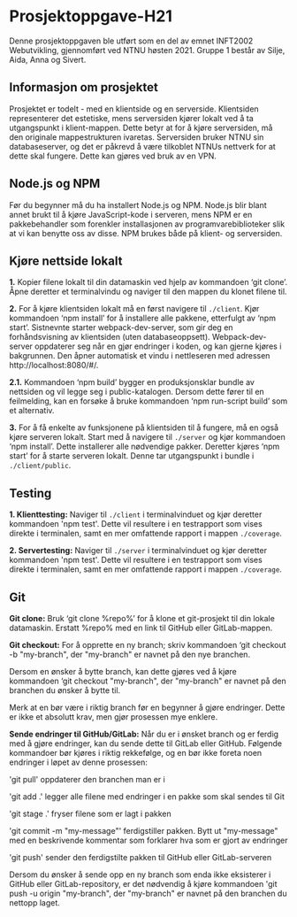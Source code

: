 # Prosjektoppgave-H21
Denne prosjektoppgaven ble utført som en del av emnet INFT2002 Webutvikling, gjennomført ved NTNU høsten 2021. Gruppe 1 består av Silje, Aida, Anna og Sivert.



## Informasjon om prosjektet
Prosjektet er todelt - med en klientside og en serverside. Klientsiden representerer det estetiske, mens serversiden kjører lokalt ved å ta utgangspunkt i klient-mappen. Dette betyr at for å kjøre serversiden, må den originale mappestrukturen ivaretas. Serversiden bruker NTNU sin databaseserver, og det er påkrevd å være tilkoblet NTNUs nettverk for at dette skal fungere. Dette kan gjøres ved bruk av en VPN.



## Node.js og NPM 
Før du begynner må du ha installert Node.js og NPM. Node.js blir blant annet brukt til å kjøre JavaScript-kode i serveren, mens NPM er en pakkebehandler som forenkler installasjonen av programvarebiblioteker slik at vi kan benytte oss av disse. NPM brukes både på klient- og serversiden.  



## Kjøre nettside lokalt

**1.** Kopier filene lokalt til din datamaskin ved hjelp av kommandoen ‘git clone’. Åpne deretter et terminalvindu og naviger til den mappen du klonet filene til. 

**2.** For å kjøre klientsiden lokalt må en først navigere til `./client`. Kjør kommandoen ‘npm install’ for å installere alle pakkene, etterfulgt av ‘npm start’. Sistnevnte starter webpack-dev-server, som gir deg en forhåndsvisning av klientsiden (uten databaseoppsett). Webpack-dev-server oppdaterer seg når en gjør endringer i koden, og kan gjerne kjøres i bakgrunnen. Den åpner automatisk et vindu i nettleseren med adressen http://localhost:8080/#/.

**2.1.**
Kommandoen ‘npm build’ bygger en produksjonsklar bundle av nettsiden og vil legge seg i public-katalogen. Dersom dette fører til en feilmelding, kan en forsøke å bruke kommandoen ‘npm run-script build’ som et alternativ.

**3.** For å få enkelte av funksjonene på klientsiden til å fungere, må en også kjøre serveren lokalt. Start med å navigere til `./server` og kjør kommandoen ‘npm install’. Dette installerer alle nødvendige pakker. Deretter kjøres ‘npm start’ for å starte serveren lokalt. Denne tar utgangspunkt i bundle i `./client/public`. 




## Testing

**1. Klienttesting:** Naviger til `./client` i terminalvinduet og kjør deretter kommandoen 'npm test'. Dette vil resultere i en testrapport som vises direkte i terminalen, samt en mer omfattende rapport i mappen `./coverage`.

**2. Servertesting:** Naviger til `./server` i terminalvinduet og kjør deretter kommandoen 'npm test'. Dette vil resultere i en testrapport som vises direkte i terminalen, samt en mer omfattende rapport i mappen `./coverage`.




## Git

**Git clone:** Bruk ‘git clone %repo%’ for å klone et git-prosjekt til din lokale datamaskin. Erstatt %repo% med en link til GitHub eller GitLab-mappen. 


**Git checkout:** For å opprette en ny branch; skriv kommandoen ‘git checkout -b "my-branch", der "my-branch" er navnet på den nye branchen.

Dersom en ønsker å bytte branch, kan dette gjøres ved å kjøre kommandoen ‘git checkout "my-branch", der "my-branch" er navnet på den branchen du ønsker å bytte til.

Merk at en bør være i riktig branch før en begynner å gjøre endringer. Dette er ikke et absolutt krav, men gjør prosessen mye enklere. 


**Sende endringer til GitHub/GitLab:** Når du er i ønsket branch og er ferdig med å gjøre endringer, kan du sende dette til GitLab eller GitHub. Følgende kommandoer bør kjøres i riktig rekkefølge, og en bør ikke foreta noen endringer i løpet av denne prosessen:


'git pull' oppdaterer den branchen man er i 


'git add .' legger alle filene med endringer i en pakke som skal sendes til Git 


'git stage .' fryser filene som er lagt i pakken


'git commit -m "my-message"' ferdigstiller pakken. Bytt ut "my-message" med en beskrivende kommentar som forklarer hva som er gjort av endringer


'git push' sender den ferdigstilte pakken til GitHub eller GitLab-serveren


Dersom du ønsker å sende opp en ny branch som enda ikke eksisterer i GitHub eller GitLab-repository, er det nødvendig å kjøre kommandoen 'git push -u origin "my-branch", der "my-branch" er navnet på den branchen du nettopp laget.
